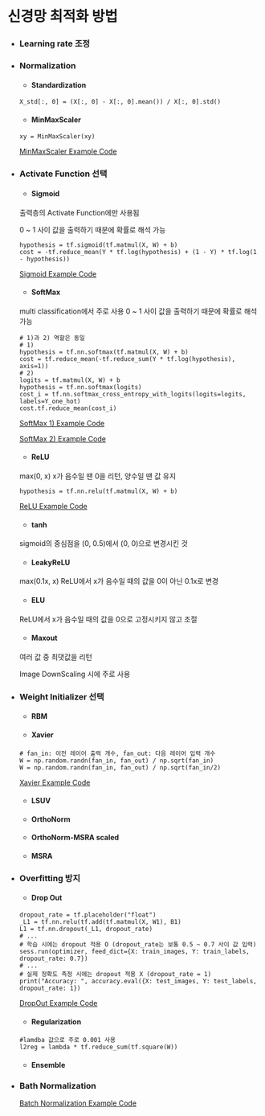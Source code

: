 # **신경망 최적화 방법**

* ### Learning rate 조정

* ### Normalization
  * #### Standardization
  ```
  X_std[:, 0] = (X[:, 0] - X[:, 0].mean()) / X[:, 0].std()
  ```
  * #### MinMaxScaler
  ```
  xy = MinMaxScaler(xy)
  ```
  [MinMaxScaler Example Code](https://github.com/hunkim/DeepLearningZeroToAll/blob/master/lab-07-3-linear_regression_min_max.py "GitHub")

* ### Activate Function 선택
  * #### Sigmoid
  출력층의 Activate Function에만 사용됨

  0 ~ 1 사이 값을 출력하기 때문에 확률로 해석 가능
  ``` 
  hypothesis = tf.sigmoid(tf.matmul(X, W) + b)
  cost = -tf.reduce_mean(Y * tf.log(hypothesis) + (1 - Y) * tf.log(1 - hypothesis))
  ```
  [Sigmoid Example Code](https://github.com/hunkim/DeepLearningZeroToAll/blob/master/lab-05-1-logistic_regression.py "GitHub")
  * #### SoftMax
  multi classification에서 주로 사용
  0 ~ 1 사이 값을 출력하기 때문에 확률로 해석 가능
  ```
  # 1)과 2) 역할은 동일
  # 1)
  hypothesis = tf.nn.softmax(tf.matmul(X, W) + b)
  cost = tf.reduce_mean(-tf.reduce_sum(Y * tf.log(hypothesis), axis=1))
  # 2)
  logits = tf.matmul(X, W) + b
  hypothesis = tf.nn.softmax(logits)
  cost_i = tf.nn.softmax_cross_entropy_with_logits(logits=logits, labels=Y_one_hot)
  cost.tf.reduce_mean(cost_i)
  ```
  [SoftMax 1) Example Code](https://github.com/hunkim/DeepLearningZeroToAll/blob/master/lab-06-1-softmax_classifier.py "GitHub")

  [SoftMax 2) Example Code](https://github.com/hunkim/DeepLearningZeroToAll/blob/master/lab-06-2-softmax_zoo_classifier.py "GitHub")
  * #### ReLU
  max(0, x)
  x가 음수일 땐 0을 리턴, 양수일 땐 값 유지
  ```
  hypothesis = tf.nn.relu(tf.matmul(X, W) + b)
  ```
  [ReLU Example Code](https://github.com/hunkim/DeepLearningZeroToAll/blob/master/lab-10-2-mnist_nn.py "GitHub")
  * #### tanh
  sigmoid의 중심점을 (0, 0.5)에서 (0, 0)으로 변경시킨 것
  * #### LeakyReLU
  max(0.1x, x)
  ReLU에서 x가 음수일 때의 값을 0이 아닌 0.1x로 변경
  * #### ELU
  ReLU에서 x가 음수일 때의 값을 0으로 고정시키지 않고 조절
  * #### Maxout
  여러 값 중 최댓값을 리턴
  
  Image DownScaling 시에 주로 사용

* ### Weight Initializer 선택
  * #### RBM
  * #### Xavier
  ```
  # fan_in: 이전 레이어 출력 개수, fan_out: 다음 레이어 입력 개수
  W = np.random.randn(fan_in, fan_out) / np.sqrt(fan_in)
  W = np.random.randn(fan_in, fan_out) / np.sqrt(fan_in/2)
  ```
  [Xavier Example Code](https://github.com/hunkim/DeepLearningZeroToAll/blob/master/lab-10-3-mnist_nn_xavier.py "GitHub")
  * #### LSUV
  * #### OrthoNorm
  * #### OrthoNorm-MSRA scaled
  * #### MSRA

* ### Overfitting 방지
  * #### Drop Out
  ```
  dropout_rate = tf.placeholder("float")
  _L1 = tf.nn.relu(tf.add(tf.matmul(X, W1), B1)
  L1 = tf.nn.dropout(_L1, dropout_rate)
  # ...
  # 학습 시에는 dropout 적용 O (dropout_rate는 보통 0.5 ~ 0.7 사이 값 입력)
  sess.run(optimizer, feed_dict={X: train_images, Y: train_labels, dropout_rate: 0.7})
  # ...
  # 실제 정확도 측정 시에는 dropout 적용 X (dropout_rate = 1)
  print("Accuracy: ", accuracy.eval({X: test_images, Y: test_labels, dropout_rate: 1})
  ```
  [DropOut Example Code](https://github.com/hunkim/DeepLearningZeroToAll/blob/master/lab-10-5-mnist_nn_dropout.py "GitHub")
  * #### Regularization
  ```
  #lamdba 값으로 주로 0.001 사용
  l2reg = lambda * tf.reduce_sum(tf.square(W))
  ```
  * #### Ensemble

* ### Bath Normalization
  [Batch Normalization Example Code](https://github.com/hunkim/DeepLearningZeroToAll/blob/master/lab-10-6-mnist_nn_batchnorm.ipynb "GitHub")
